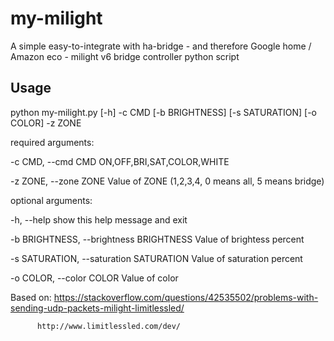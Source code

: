 # my-milight

A simple easy-to-integrate with ha-bridge - and therefore Google home / Amazon
eco - milight v6 bridge controller python script

<h2>Usage</h2>

python my-milight.py [-h] -c CMD [-b BRIGHTNESS] [-s SATURATION] [-o COLOR] -z ZONE

required arguments:

-c CMD, --cmd CMD     ON,OFF,BRI,SAT,COLOR,WHITE

-z ZONE, --zone ZONE Value of ZONE (1,2,3,4, 0 means all, 5 means bridge)

optional arguments:

  -h, --help            show this help message and exit
  
  -b BRIGHTNESS, --brightness BRIGHTNESS Value of brightess percent
  
  -s SATURATION, --saturation SATURATION Value of saturation percent
  
  -o COLOR, --color COLOR Value of color
  
Based on: https://stackoverflow.com/questions/42535502/problems-with-sending-udp-packets-milight-limitlessled/  

          http://www.limitlessled.com/dev/
